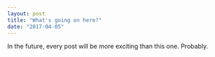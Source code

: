 ```yaml
---
layout: post
title: "What's going on here?"
date: "2017-04-05"
---
```


In the future, every post will be more exciting than this one. Probably.
